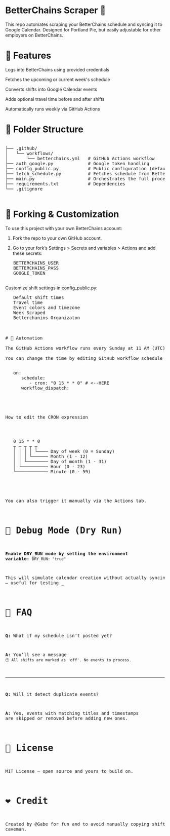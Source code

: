 # BetterChains Scraper 🧠

This repo automates scraping your BetterChains schedule and syncing it to Google Calendar. Designed for Portland Pie, but easily adjustable for other employers on BetterChains.

# 🧩 Features

Logs into BetterChains using provided credentials

Fetches the upcoming or current week's schedule

Converts shifts into Google Calendar events

Adds optional travel time before and after shifts

Automatically runs weekly via GitHub Actions

# 📁 Folder Structure

<pre lang="md">  
├── .github/  
│   └── workflows/  
│       └── betterchains.yml   # GitHub Actions workflow  
├── auth_google.py             # Google token handling  
├── config_public.py           # Public configuration (defaults, colors, labels)  
├── fetch_schedule.py          # Fetches schedule from BetterChains  
├── main.py                    # Orchestrates the full process  
├── requirements.txt           # Dependencies  
└── .gitignore
 </pre>

# 🍴 Forking & Customization

To use this project with your own BetterChains account:

1.  Fork the repo to your own GitHub account.

2.  Go to your fork’s Settings > Secrets and variables > Actions and add these secrets:

   <pre lang="md">
   BETTERCHAINS_USER
   BETTERCHAINS_PASS
   GOOGLE_TOKEN
   </pre>

Customize shift settings in config_public.py:

   <pre lang="md">
   Default shift times
   Travel time
   Event colors and timezone
   Week Scraped
   Betterchanins Organizaton
   </pre">


# 🤖 Automation

The GitHub Actions workflow runs every Sunday at 11 AM (UTC) to fetch and sync next week's schedule. 

You can change the time by editing GitHub workflow schedule in .github/workflows/betterchains.yml. 
   <pre lang="yml">
   on:
      schedule:
         - cron: "0 15 * * 0" # <--HERE
      workflow_dispatch:
   </pre>

How to edit the CRON expression

   <pre lang="md">
   0 15 * * 0
   ┬ ┬ ┬ ┬ ┬
   │ │ │ │ └──── Day of week (0 = Sunday)
   │ │ │ └────── Month (1 - 12)
   │ │ └──────── Day of month (1 - 31)
   │ └────────── Hour (0 - 23)
   └──────────── Minute (0 - 59)
   </pre>

You can also trigger it manually via the Actions tab.

# 🧪 Debug Mode (Dry Run)

**Enable DRY_RUN mode by setting the environment variable:**
`DRY_RUN: "true"`

This will simulate calendar creation without actually syncing events — useful for testing.\_

# 🙋 FAQ

**Q:** What if my schedule isn’t posted yet?

**A:** You’ll see a message `🕙 All shifts are marked as 'off'. No events to process.`

---

**Q:** Will it detect duplicate events?

**A:** Yes, events with matching titles and timestamps are skipped or removed before adding new ones.

# 📜 License

MIT License — open source and yours to build on.

# ❤️ Credit

Created by @Gabe for fun and to avoid manually copying shifts like a caveman.
